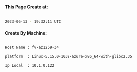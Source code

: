 
   
#### This Page Create at:

```bash

2023-06-13 - 19:32:11 UTC

```

#### Create By Machine:

```bash

Host Name : fv-az1259-34

platform  : Linux-5.15.0-1038-azure-x86_64-with-glibc2.35

Ip Local  : 10.1.0.122

```

